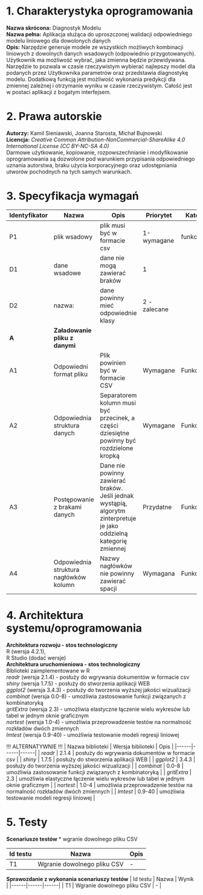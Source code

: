 # 1. Charakterystyka oprogramowania </br>
  **Nazwa skrócona:** Diagnostyk Modelu </br>
  **Nazwa pełna:** Aplikacja służąca do uproszczonej walidacji odpowiedniego modelu liniowego dla dowolonych danych </br>
  **Opis:** Narzędzie generuje modele ze wszystkich możliwych kombinacji liniowych z dowolnych danych wsadowych (odpowiednio przygotowanych). Użytkownik ma możliwość wybrać, jaka zmienna będzie przewidywana. Narzędzie to pozwala w czasie rzeczywistym wybierać najlepszy model dla podanych przez Użytkownika parametrów oraz przedstawia diagnostykę modelu. Dodatkową funkcją jest możliwość wykonania predykcji dla zmiennej zależnej i otrzymanie wyniku w czasie rzeczywistym. Całość jest w postaci aplikacji z bogatym interfejsem. 

# 2. Prawa autorskie </br>
  **Autorzy:** Kamil Sieniawski, Joanna Starosta, Michał Bujnowski </br>
  **Licencja:** *Creative Common Attribution-NonCommercial-ShareAlike 4.0 International License (CC BY-NC-SA 4.0)* </br>
  Darmowe użytkowanie, kopiowanie, rozpowszechnianie i modyfikowanie oprogramowania są dozwolone pod warunkiem przypisania odpowiedniego uznania autorstwa, braku użycia korporacyjnego oraz udostępniania utworów pochodnych na tych samych warunkach.

# 3. Specyfikacja wymagań
 
  | Identyfikator | Nazwa | Opis | Priorytet| Kategoria |
|------|------|------|------|------|
| P1 | plik wsadowy     |    plik musi być w formacie csv  |  1-wymagane    |   funkcjonalne   |
| D1     |  dane wsadowe    |   dane nie mogą zawierać braków    |     1  |      |
|  D2    |  nazwa:    |dane powinny mieć odpowiednie klasy      | 2 - zalecane |
| **A** | **Załadowanie pliku z danymi** | | |
| A1 | Odpowiedni format pliku | Plik powinien być w formacie CSV | Wymagane | Funkcjonalne |
| A2 | Odpowiednia struktura danych | Separatorem kolumn musi być przecinek, a części dziesiętne powinny być rozdzielone kropką | Wymagane | Funkconalne |
| A3 | Postępowanie z brakami danych | Dane nie powinny zawierać braków. Jeśli jednak wystąpią, algorytm zinterpretuje je jako oddzielną kategorię zmiennej | Przydatne | Funkcjonalne |
| A4 | Odpowiednia struktura nagłówków kolumn | Nazwy nagłówków nie powinny zawierać spacji | Wymagana | Funkcjonalne |


     


   

# 4. Architektura systemu/oprogramowania </br>
  **Architektura rozwoju - stos technologiczny** </br>
      R (wersja 4.2.1), </br>
      R Studio (dodać wersje) </br>
  **Architektura uruchomieniowa - stos technologiczny** </br>
    Biblioteki zaimplementowane w R </br>
    *readr* (wersja 2.1.4) - posłuży do wgrywania dokumentów w formacie csv </br>
    *shiny* (wersja 1.7.5) - posłuży do stworzenia aplikacji WEB </br>
    *ggplot2* (wersja 3.4.3) - posłuży do tworzenia wyższej jakości wizualizacji </br>
    *combinat* (wersja 0.0-8) - umożliwia zastosowanie funkcji związanych z kombinatoryką </br>
    *gritExtra* (wersja 2.3) - umożliwia elastyczne łączenie wielu wykresów lub tabel w jednym oknie graficznym </br>
    *nortest* (wersja 1.0-4) - umożliwia przeprowadzenie testów na normalność rozkładów dwóch zmiennych </br>
    *lmtest* (wersja 0.9-40) - umożliwia testowanie modeli regresji liniowej </br>


!!! ALTERNATYWNIE !!!
| Nazwa biblioteki | Wersja biblioteki | Opis | 
|------|------|------|
| *readr* | 2.1.4 | posłuży do wgrywania dokumentów w formacie csv |
| *shiny* | 1.7.5 | posłuży do stworzenia aplikacji WEB |
| *ggplot2* | 3.4.3 | posłuży do tworzenia wyższej jakości wizualizacji |
| *combinat* | 0.0-8 | umożliwia zastosowanie funkcji związanych z kombinatoryką |
| *gritExtra* | 2.3 | umożliwia elastyczne łączenie wielu wykresów lub tabel w jednym oknie graficznym |
| *nortest* | 1.0-4 | umożliwia przeprowadzenie testów na normalność rozkładów dwóch zmiennych |
| *lmtest* | 0.9-40 | umożliwia testowanie modeli regresji liniowej |

# 5. Testy
  **Scenariusze testów**
    * wgranie dowolnego pliku CSV

| Id testu | Nazwa | Opis | 
|------|------|------|
| T1 | Wgranie dowolnego pliku  CSV | - |

    
  **Sprawozdanie z wykonania scenariuszy testów**
  | Id testu | Nazwa | Wynik | 
|------|------|------|
| T1 | Wgranie dowolnego pliku  CSV | - |

